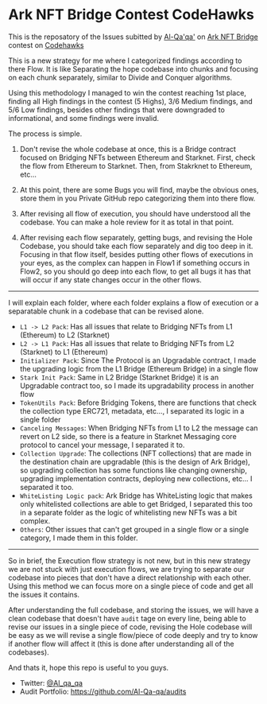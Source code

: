 # Ark NFT Bridge Contest CodeHawks

This is the reposatory of the Issues subitted by [Al-Qa'qa'](https://x.com/Al_Qa_qa) on [Ark NFT Bridge](https://x.com/ArkProjectNFTs) contest on [Codehawks](https://www.codehawks.com/)

This is a new strategy for me where I categorized findings according to there Flow. It is like Separating the hope codebase into chunks and focusing on each chunk separately, similar to Divide and Conquer algorithms.

Using this methodology I managed to win the contest reaching 1st place, finding all High findings in the contest (5 Highs), 3/6 Medium findings, and 5/6 Low findings, besides other findings that were downgraded to informational, and some findings were invalid.

The process is simple.

1. Don't revise the whole codebase at once, this is a Bridge contract focused on Bridging NFTs between Ethereum and Starknet. First, check the flow from Ethereum to Starknet. Then, from Stakrknet to Ethereum, etc...

2. At this point, there are some Bugs you will find, maybe the obvious ones, store them in you Private GitHub repo categorizing them into there flow.

3. After revising all flow of execution, you should have understood all the codebase. You can make a hole review for it as total in that point.

4. After revising each flow separately, getting bugs, and revising the Hole Codebase, you should take each flow separately and dig too deep in it. Focusing in that flow itself, besides putting other flows of executions in your eyes, as the complex can happen in Flow1 if something occurs in Flow2, so you should go deep into each flow, to get all bugs it has that will occur if any state changes occur in the other flows.

---

I will explain each folder, where each folder explains a flow of execution or a separatable chunk in a codebase that can be revised alone.

- `L1 -> L2 Pack`: Has all issues that relate to Bridging NFTs from L1 (Ethereum) to L2 (Starknet)
- `L2 -> L1 Pack`: Has all issues that relate to Bridging NFTs from L2 (Starknet) to L1 (Ethereum)
- `Initializer Pack`: Since The Protocol is an Upgradable contract, I made the upgrading logic from the L1 Bridge (Ethereum Bridge) in a single flow
- `Stark Init Pack`: Same in L2 Bridge (Starknet Bridge) it is an Upgradable contract too, so I made its upgradability process in another flow
- `TokenUtils Pack`: Before Bridging Tokens, there are functions that check the collection type ERC721, metadata, etc..., I separated its logic in a single folder
- `Canceling Messages`: When Bridging NFTs from L1 to L2 the message can revert on L2 side, so there is a feature in Starknet Messaging core protocol to cancel your message, I separated it to.
- `Collection Upgrade`: The collections (NFT collections) that are made in the destination chain are upgradable (this is the design of Ark Bridge), so upgrading collection has some functions like changing ownership, upgrading implementation contracts, deploying new collections, etc... I separated it too.
- `WhiteListing Logic pack`: Ark Bridge has WhiteListing logic that makes only whitelisted collections are able to get Bridged, I separated this too in a separate folder as the logic of whitelisting new NFTs was a bit complex.
- `Others`: Other issues that can't get grouped in a single flow or a single category, I made them in this folder.

---

So in brief, the Execution flow strategy is not new, but in this new strategy we are not stuck with just execution flows, we are trying to separate our codebase into pieces that don't have a direct relationship with each other. Using this method we can focus more on a single piece of code and get all the issues it contains.

After understanding the full codebase, and storing the issues, we will have a clean codebase that doesn't have `audit` tage on every line, being able to revise our issues in a single piece of code, revising the Hole codebase will be easy as we will revise a single flow/piece of code deeply and try to know if another flow will affect it (this is done after understanding all of the codebases).

And thats it, hope this repo is useful to you guys.

- Twitter: [@Al_qa_qa](https://x.com/Al_Qa_qa)
- Audit Portfolio: https://github.com/Al-Qa-qa/audits


